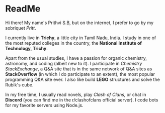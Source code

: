 # ReadMe

Hi there! My name's Prithvi S.B, but on the internet, I prefer to go by my sobriquet *Pritt*.

I currently live in **Trichy**, a little city in Tamil Nadu, India. I study in one of the most reputed colleges in the country, the **National Institute of Technology, Trichy**.

Apart from the usual studies, I have a passion for organic chemistry, astronomy, and coding (albeit new to it). I participate in *Chemistry StackExchange*, a Q&A site that is in the same network of Q&A sites as **StackOverflow** (in which I do participate to an extent), the most popular programming Q&A site ever. I also like build **LEGO** structures and solve the Rubik's cube.

In my free time, I usually read novels, play *Clash of Clans*, or chat in **Discord** (you can find me in the r/clashofclans official server). I code bots for my favorite servers using Node.js.
